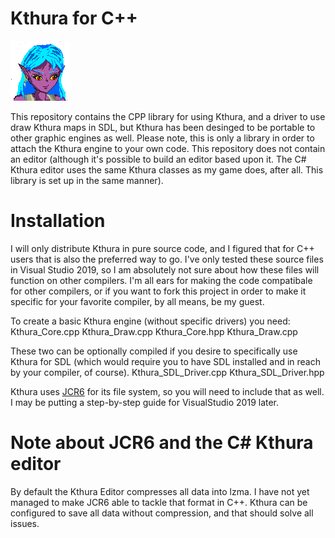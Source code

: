 # Kthura for C++

![Kthura](https://raw.githubusercontent.com/TrickyGameTools/KthuraTextEditor/master/Properties/Kthura.png)

This repository contains the CPP library for using Kthura, and a driver to use draw Kthura maps in SDL, but Kthura has been desinged to be portable to other graphic engines as well. Please note, this is only a library in order to attach the Kthura engine to your own code. This repository does not contain an editor (although it's possible to build an editor based upon it. The C# Kthura editor uses the same Kthura classes as my game does, after all. This library is set up in the same manner).

# Installation

I will only distribute Kthura in pure source code, and I figured that for C++ users that is also the preferred way to go. I've only tested these source files in Visual Studio 2019, so I am absolutely not sure about how these files will function on other compilers. I'm all ears for making the code compatibale for other compilers, or if you want to fork this project in order to make it specific for your favorite compiler, by all means, be my guest.

To create a basic Kthura engine (without specific drivers) you need:
Kthura_Core.cpp
Kthura_Draw.cpp
Kthura_Core.hpp
Kthura_Draw.cpp

These two can be optionally compiled if you desire to specifically use Kthura for SDL (which would require you to have SDL installed and in reach by your compiler, of course).
Kthura_SDL_Driver.cpp
Kthura_SDL_Driver.hpp

Kthura uses [JCR6](https://github.com/jcr6/JCR6_CPP) for its file system, so you will need to include that as well.
I may be putting a step-by-step guide for VisualStudio 2019 later.

# Note about JCR6 and the C# Kthura editor

By default the Kthura Editor compresses all data into lzma. I have not yet managed to make JCR6 able to tackle that format in C++. Kthura can be configured to save all data without compression, and that should solve all issues.

